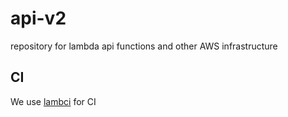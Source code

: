 # api-v2

repository for lambda api functions and other AWS infrastructure

## CI

We use [lambci](https://github.com/lambci/lambci) for CI
